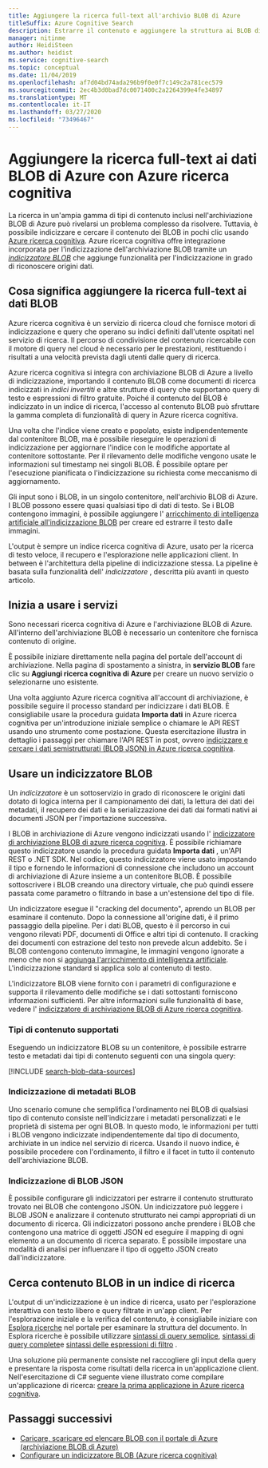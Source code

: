 ```yaml
---
title: Aggiungere la ricerca full-text all'archivio BLOB di Azure
titleSuffix: Azure Cognitive Search
description: Estrarre il contenuto e aggiungere la struttura ai BLOB di Azure durante la compilazione di un indice di ricerca full-text in Azure cognitive ERCA.
manager: nitinme
author: HeidiSteen
ms.author: heidist
ms.service: cognitive-search
ms.topic: conceptual
ms.date: 11/04/2019
ms.openlocfilehash: af7d04bd74ada296b9f0e0f7c149c2a781cec579
ms.sourcegitcommit: 2ec4b3d0bad7dc0071400c2a2264399e4fe34897
ms.translationtype: MT
ms.contentlocale: it-IT
ms.lasthandoff: 03/27/2020
ms.locfileid: "73496467"
---
```

# <a name="add-full-text-search-to-azure-blob-data-using-azure-cognitive-search"></a>Aggiungere la ricerca full-text ai dati BLOB di Azure con Azure ricerca cognitiva

La ricerca in un'ampia gamma di tipi di contenuto inclusi nell'archiviazione BLOB di Azure può rivelarsi un problema complesso da risolvere. Tuttavia, è possibile indicizzare e cercare il contenuto dei BLOB in pochi clic usando [Azure ricerca cognitiva](search-what-is-azure-search.md). Azure ricerca cognitiva offre integrazione incorporata per l'indicizzazione dell'archiviazione BLOB tramite un [*indicizzatore BLOB*](search-howto-indexing-azure-blob-storage.md) che aggiunge funzionalità per l'indicizzazione in grado di riconoscere origini dati.

## <a name="what-it-means-to-add-full-text-search-to-blob-data"></a>Cosa significa aggiungere la ricerca full-text ai dati BLOB

Azure ricerca cognitiva è un servizio di ricerca cloud che fornisce motori di indicizzazione e query che operano su indici definiti dall'utente ospitati nel servizio di ricerca. Il percorso di condivisione del contenuto ricercabile con il motore di query nel cloud è necessario per le prestazioni, restituendo i risultati a una velocità prevista dagli utenti dalle query di ricerca.

Azure ricerca cognitiva si integra con archiviazione BLOB di Azure a livello di indicizzazione, importando il contenuto BLOB come documenti di ricerca indicizzati in *indici invertiti* e altre strutture di query che supportano query di testo e espressioni di filtro gratuite. Poiché il contenuto del BLOB è indicizzato in un indice di ricerca, l'accesso al contenuto BLOB può sfruttare la gamma completa di funzionalità di query in Azure ricerca cognitiva.

Una volta che l'indice viene creato e popolato, esiste indipendentemente dal contenitore BLOB, ma è possibile rieseguire le operazioni di indicizzazione per aggiornare l'indice con le modifiche apportate al contenitore sottostante. Per il rilevamento delle modifiche vengono usate le informazioni sul timestamp nei singoli BLOB. È possibile optare per l'esecuzione pianificata o l'indicizzazione su richiesta come meccanismo di aggiornamento.

Gli input sono i BLOB, in un singolo contenitore, nell'archivio BLOB di Azure. I BLOB possono essere quasi qualsiasi tipo di dati di testo. Se i BLOB contengono immagini, è possibile aggiungere l' [arricchimento di intelligenza artificiale all'indicizzazione BLOB](search-blob-ai-integration.md) per creare ed estrarre il testo dalle immagini.

L'output è sempre un indice ricerca cognitiva di Azure, usato per la ricerca di testo veloce, il recupero e l'esplorazione nelle applicazioni client. In between è l'architettura della pipeline di indicizzazione stessa. La pipeline è basata sulla funzionalità dell' *indicizzatore* , descritta più avanti in questo articolo.

## <a name="start-with-services"></a>Inizia a usare i servizi

Sono necessari ricerca cognitiva di Azure e l'archiviazione BLOB di Azure. All'interno dell'archiviazione BLOB è necessario un contenitore che fornisca contenuto di origine.

È possibile iniziare direttamente nella pagina del portale dell'account di archiviazione. Nella pagina di spostamento a sinistra, in **servizio BLOB** fare clic su **Aggiungi ricerca cognitiva di Azure** per creare un nuovo servizio o selezionarne uno esistente. 

Una volta aggiunto Azure ricerca cognitiva all'account di archiviazione, è possibile seguire il processo standard per indicizzare i dati BLOB. È consigliabile usare la procedura guidata **Importa dati** in Azure ricerca cognitiva per un'introduzione iniziale semplice o chiamare le API REST usando uno strumento come postazione. Questa esercitazione illustra in dettaglio i passaggi per chiamare l'API REST in post, ovvero [indicizzare e cercare i dati semistrutturati (BLOB JSON) in Azure ricerca cognitiva](search-semi-structured-data.md). 

## <a name="use-a-blob-indexer"></a>Usare un indicizzatore BLOB

Un *indicizzatore* è un sottoservizio in grado di riconoscere le origini dati dotato di logica interna per il campionamento dei dati, la lettura dei dati dei metadati, il recupero dei dati e la serializzazione dei dati dai formati nativi ai documenti JSON per l'importazione successiva. 

I BLOB in archiviazione di Azure vengono indicizzati usando l' [indicizzatore di archiviazione BLOB di azure ricerca cognitiva](search-howto-indexing-azure-blob-storage.md). È possibile richiamare questo indicizzatore usando la procedura guidata **Importa dati** , un'API REST o .NET SDK. Nel codice, questo indicizzatore viene usato impostando il tipo e fornendo le informazioni di connessione che includono un account di archiviazione di Azure insieme a un contenitore BLOB. È possibile sottoscrivere i BLOB creando una directory virtuale, che può quindi essere passata come parametro o filtrando in base a un'estensione del tipo di file.

Un indicizzatore esegue il "cracking del documento", aprendo un BLOB per esaminare il contenuto. Dopo la connessione all'origine dati, è il primo passaggio della pipeline. Per i dati BLOB, questo è il percorso in cui vengono rilevati PDF, documenti di Office e altri tipi di contenuto. Il cracking dei documenti con estrazione del testo non prevede alcun addebito. Se i BLOB contengono contenuto immagine, le immagini vengono ignorate a meno che non si [aggiunga l'arricchimento di intelligenza artificiale](search-blob-ai-integration.md). L'indicizzazione standard si applica solo al contenuto di testo.

L'indicizzatore BLOB viene fornito con i parametri di configurazione e supporta il rilevamento delle modifiche se i dati sottostanti forniscono informazioni sufficienti. Per altre informazioni sulle funzionalità di base, vedere l' [indicizzatore di archiviazione BLOB di Azure ricerca cognitiva](search-howto-indexing-azure-blob-storage.md).

### <a name="supported-content-types"></a>Tipi di contenuto supportati

Eseguendo un indicizzatore BLOB su un contenitore, è possibile estrarre testo e metadati dai tipi di contenuto seguenti con una singola query:

[!INCLUDE [search-blob-data-sources](../../includes/search-blob-data-sources.md)]

### <a name="indexing-blob-metadata"></a>Indicizzazione di metadati BLOB

Uno scenario comune che semplifica l'ordinamento nei BLOB di qualsiasi tipo di contenuto consiste nell'indicizzare i metadati personalizzati e le proprietà di sistema per ogni BLOB. In questo modo, le informazioni per tutti i BLOB vengono indicizzate indipendentemente dal tipo di documento, archiviate in un indice nel servizio di ricerca. Usando il nuovo indice, è possibile procedere con l'ordinamento, il filtro e il facet in tutto il contenuto dell'archiviazione BLOB.

### <a name="indexing-json-blobs"></a>Indicizzazione di BLOB JSON
È possibile configurare gli indicizzatori per estrarre il contenuto strutturato trovato nei BLOB che contengono JSON. Un indicizzatore può leggere i BLOB JSON e analizzare il contenuto strutturato nei campi appropriati di un documento di ricerca. Gli indicizzatori possono anche prendere i BLOB che contengono una matrice di oggetti JSON ed eseguire il mapping di ogni elemento a un documento di ricerca separato. È possibile impostare una modalità di analisi per influenzare il tipo di oggetto JSON creato dall'indicizzatore.

## <a name="search-blob-content-in-a-search-index"></a>Cerca contenuto BLOB in un indice di ricerca 

L'output di un'indicizzazione è un indice di ricerca, usato per l'esplorazione interattiva con testo libero e query filtrate in un'app client. Per l'esplorazione iniziale e la verifica del contenuto, è consigliabile iniziare con [Esplora ricerche](search-explorer.md) nel portale per esaminare la struttura del documento. In Esplora ricerche è possibile utilizzare [sintassi di query semplice](query-simple-syntax.md), [sintassi di query complete](query-lucene-syntax.md)e [sintassi delle espressioni di filtro](query-odata-filter-orderby-syntax.md) .

Una soluzione più permanente consiste nel raccogliere gli input della query e presentare la risposta come risultati della ricerca in un'applicazione client. Nell'esercitazione di C# seguente viene illustrato come compilare un'applicazione di ricerca: [creare la prima applicazione in Azure ricerca cognitiva](tutorial-csharp-create-first-app.md).

## <a name="next-steps"></a>Passaggi successivi

+ [Caricare, scaricare ed elencare BLOB con il portale di Azure (archiviazione BLOB di Azure)](https://docs.microsoft.com/azure/storage/blobs/storage-quickstart-blobs-portal)
+ [Configurare un indicizzatore BLOB (Azure ricerca cognitiva)](search-howto-indexing-azure-blob-storage.md) 
